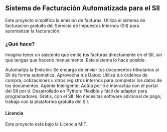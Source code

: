 ## Sistema de Facturación Automatizada para el SII
Este proyecto simplifica la emisión de facturas. Utiliza el sistema de facturacion gratuito del Servicio de Impuestos Internos (SII) para automatizar la facturación.

### ¿Qué hace?
Imagina tener un asistente que emite tus facturas directamente en el SII, sin que tengas que hacerlo manualmente. Este sistema lo hace posible:

Automatiza la Emisión: Se encarga de enviar tus documentos tributarios al SII de forma automática.
Aprovecha tus Datos: Utiliza tus órdenes de compra, cotizaciones u otros registros internos para completar los datos de los documentos.
Agente Inteligente: Actúa por ti e interactúa con el portal del SII por ti.
Desarrollado en Python: Flexible y fácil de adaptar para programadores.
Gratis, con el SII: No necesitas software adicional de pago; trabaja con la plataforma gratuita del SII.

#### Licencia
Este proyecto está bajo la Licencia MIT.
